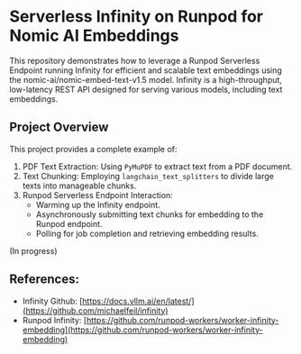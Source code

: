# Serverless Infinity on Runpod for Nomic AI Embeddings

This repository demonstrates how to leverage a Runpod Serverless Endpoint running Infinity for efficient and scalable text embeddings using the nomic-ai/nomic-embed-text-v1.5 model. Infinity is a high-throughput, low-latency REST API designed for serving various models, including text embeddings.

## Project Overview
This project provides a complete example of:

1. PDF Text Extraction: Using `PyMuPDF` to extract text from a PDF document.
2. Text Chunking: Employing `langchain_text_splitters` to divide large texts into manageable chunks.
3. Runpod Serverless Endpoint Interaction:
   - Warming up the Infinity endpoint.
   - Asynchronously submitting text chunks for embedding to the Runpod endpoint.
   - Polling for job completion and retrieving embedding results.

(In progress)

## References:
- Infinity Github: [https://docs.vllm.ai/en/latest/](https://github.com/michaelfeil/infinity)
- Runpod Infinity: [https://github.com/runpod-workers/worker-infinity-embedding](https://github.com/runpod-workers/worker-infinity-embedding)
